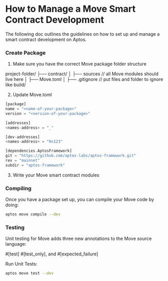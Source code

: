 # How to Manage a Move Smart Contract Development

The following doc outlines the guidelines on how to set up and manage a smart contract development on Aptos.

### Create Package

1. Make sure you have the correct Move package folder structure

project-folder/
├── contract/
│ ├── sources // all Move modules should live here
│ ├── Move.toml
│ ├── .gitignore // put files and folder to ignore like build/

2. Update Move.toml

```rust
[package]
name = "<name-of-your-package>"
version = "<version-of-your-package>"

[addresses]
<names-address> = "_"

[dev-addresses]
<names-address> = "0x123"

[dependencies.AptosFramework]
git = "https://github.com/aptos-labs/aptos-framework.git"
rev = "mainnet"
subdir = "aptos-framework"
```

3. Write your Move smart contract modules

### Compiling

Once you have a package set up, you can compile your Move code by doing:

```bash
aptos move compile --dev
```

### Testing

Unit testing for Move adds three new annotations to the Move source language:

#[test] #[test_only], and #[expected_failure]

Run Unit Tests:

```bash
aptos move test --dev
```
